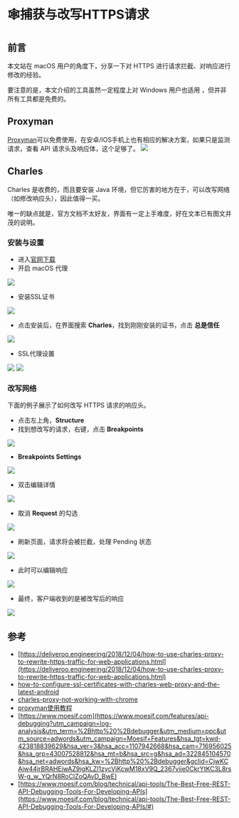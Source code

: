 # 🕸捕获与改写HTTPS请求
## 前言
本文站在 macOS 用户的角度下，分享一下对 HTTPS 进行请求拦截、对响应进行修改的经验。

要注意的是，本文介绍的工具虽然一定程度上对 Windows 用户也适用 ，但并非所有工具都是免费的。

## Proxyman
[Proxyman](https://proxyman.io)可以免费使用，在安卓/IOS手机上也有相应的解决方案，如果只是监测请求，查看 API 请求头及响应体，这个足够了。
![](https://tva1.sinaimg.cn/large/006y8mN6gy1g6l8bghatxj309u02sglp.jpg)
## Charles
Charles 是收费的，而且要安装 Java 环境，但它厉害的地方在于，可以改写网络（如修改响应头），因此值得一买。

唯一的缺点就是，官方文档不太好友，界面有一定上手难度，好在文本已有图文并茂的说明。
### 安装与设置

- 进入[官网下载](https://www.charlesproxy.com/documentation/installation/)
- 开启 macOS 代理

![](https://tva1.sinaimg.cn/large/006y8mN6gy1g6l99nejo8j30mw0jq0vp.jpg)

- 安装SSL证书

![](https://tva1.sinaimg.cn/large/006y8mN6gy1g6l8xuepk7j31kc0rs79e.jpg)

- 点击安装后，在界面搜索 **Charles**，找到刚刚安装的证书，点击 **总是信任**

![](https://tva1.sinaimg.cn/large/006y8mN6gy1g6l8ytbdzaj31le0rsaia.jpg)

- SSL代理设置

![](https://tva1.sinaimg.cn/large/006y8mN6gy1g6l98xdkyyj30ps0jeq62.jpg)
![](https://tva1.sinaimg.cn/large/006y8mN6gy1g6l9dn1rnaj30ww0oktcd.jpg)
### 改写网络
下面的例子展示了如何改写 HTTPS 请求的响应头。

- 点击左上角，**Structure**
- 找到想改写的请求，右键，点击 **Breakpoints**

![](https://tva1.sinaimg.cn/large/006y8mN6gy1g6l9pdko9dj30ig0v2adr.jpg)

- **Breakpoints Settings**

![](https://tva1.sinaimg.cn/large/006y8mN6gy1g6l9y13bpyj30ny0j2gpg.jpg)

- 双击编辑详情

![](https://tva1.sinaimg.cn/large/006y8mN6gy1g6la131247j30u00iotay.jpg)

- 取消 **Request** 的勾选

![](https://tva1.sinaimg.cn/large/006y8mN6gy1g6la2uqwr0j30og0gaq4j.jpg)

- 刷新页面，请求将会被拦截，处理 Pending 状态

![](https://tva1.sinaimg.cn/large/006y8mN6gy1g6laapappsj31yw09cdi9.jpg)

- 此时可以编辑响应

![](https://tva1.sinaimg.cn/large/006y8mN6gy1g6labk7pxfj31o20m0n2g.jpg)

- 最终，客户端收到的是被改写后的响应

![](https://tva1.sinaimg.cn/large/006y8mN6gy1g6laczflmzj31m40cedje.jpg)

## 参考

- [https://deliveroo.engineering/2018/12/04/how-to-use-charles-proxy-to-rewrite-https-traffic-for-web-applications.html](https://deliveroo.engineering/2018/12/04/how-to-use-charles-proxy-to-rewrite-https-traffic-for-web-applications.html)
- [how-to-configure-ssl-certificates-with-charles-web-proxy-and-the-latest-android](https://stackoverflow.com/questions/3976728/how-to-configure-ssl-certificates-with-charles-web-proxy-and-the-latest-android)
- [charles-proxy-not-working-with-chrome](https://stackoverflow.com/questions/25697849/charles-proxy-not-working-with-chrome)
- [proxyman使用教程](https://medium.com/proxyman/getting-started-with-proxyman-4d44441a48e0)
- [https://www.moesif.com](https://www.moesif.com/features/api-debugging?utm_campaign=log-analysis&utm_term=%2Bhttp%20%2Bdebugger&utm_medium=ppc&utm_source=adwords&utm_campaign=Moesif+Features&hsa_tgt=kwd-423818839629&hsa_ver=3&hsa_acc=1107942668&hsa_cam=716956025&hsa_grp=43007528812&hsa_mt=b&hsa_src=g&hsa_ad=322845104570&hsa_net=adwords&hsa_kw=%2Bhttp%20%2Bdebugger&gclid=CjwKCAjw44jrBRAHEiwAZ9igKLZI1zycVjKcwM18xV9Q_2367viie0CkrYtKC3L8rsW-g_w_YQrN8RoClZoQAvD_BwE)
- [https://www.moesif.com/blog/technical/api-tools/The-Best-Free-REST-API-Debugging-Tools-For-Developing-APIs](https://www.moesif.com/blog/technical/api-tools/The-Best-Free-REST-API-Debugging-Tools-For-Developing-APIs/#)
